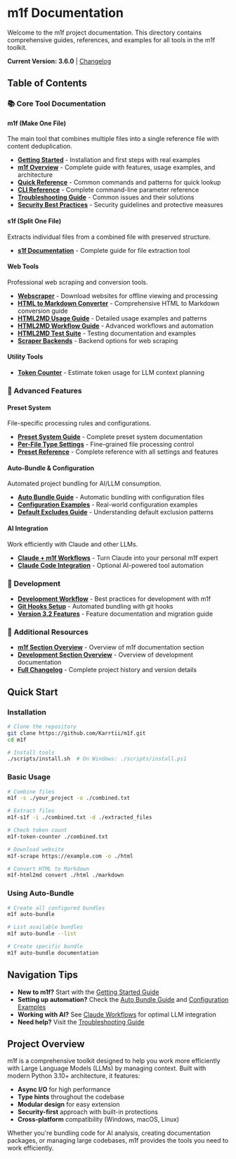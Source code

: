 # m1f Documentation

Welcome to the m1f project documentation. This directory contains comprehensive
guides, references, and examples for all tools in the m1f toolkit.

**Current Version: 3.6.0** | [Changelog](99_CHANGELOG.md)

## Table of Contents

### 📚 Core Tool Documentation

#### m1f (Make One File)

The main tool that combines multiple files into a single reference file with
content deduplication.

- [**Getting Started**](01_m1f/05_getting_started.md) - Installation and first
  steps with real examples
- [**m1f Overview**](01_m1f/00_m1f.md) - Complete guide with features, usage
  examples, and architecture
- [**Quick Reference**](01_m1f/01_quick_reference.md) - Common commands and
  patterns for quick lookup
- [**CLI Reference**](01_m1f/02_cli_reference.md) - Complete command-line
  parameter reference
- [**Troubleshooting Guide**](01_m1f/03_troubleshooting.md) - Common issues and
  their solutions
- [**Security Best Practices**](01_m1f/40_security_best_practices.md) - Security
  guidelines and protective measures

#### s1f (Split One File)

Extracts individual files from a combined file with preserved structure.

- [**s1f Documentation**](02_s1f/20_s1f.md) - Complete guide for file extraction
  tool

#### Web Tools

Professional web scraping and conversion tools.

- [**Webscraper**](04_scrape/40_webscraper.md) - Download websites for offline
  viewing and processing
- [**HTML to Markdown Converter**](03_html2md/30_html2md.md) - Comprehensive
  HTML to Markdown conversion guide
- [**HTML2MD Usage Guide**](03_html2md/31_html2md_guide.md) - Detailed usage
  examples and patterns
- [**HTML2MD Workflow Guide**](03_html2md/32_html2md_workflow_guide.md) -
  Advanced workflows and automation
- [**HTML2MD Test Suite**](03_html2md/33_html2md_test_suite.md) - Testing
  documentation and examples
- [**Scraper Backends**](04_scrape/41_html2md_scraper_backends.md) - Backend
  options for web scraping

#### Utility Tools

- [**Token Counter**](99_misc/98_token_counter.md) - Estimate token usage for
  LLM context planning

### 🎯 Advanced Features

#### Preset System

File-specific processing rules and configurations.

- [**Preset System Guide**](01_m1f/10_m1f_presets.md) - Complete preset system
  documentation
- [**Per-File Type Settings**](01_m1f/11_preset_per_file_settings.md) -
  Fine-grained file processing control
- [**Preset Reference**](01_m1f/12_preset_reference.md) - Complete reference
  with all settings and features

#### Auto-Bundle & Configuration

Automated project bundling for AI/LLM consumption.

- [**Auto Bundle Guide**](01_m1f/20_auto_bundle_guide.md) - Automatic bundling
  with configuration files
- [**Configuration Examples**](01_m1f/25_m1f_config_examples.md) - Real-world
  configuration examples
- [**Default Excludes Guide**](01_m1f/26_default_excludes_guide.md) -
  Understanding default exclusion patterns

#### AI Integration

Work efficiently with Claude and other LLMs.

- [**Claude + m1f Workflows**](01_m1f/30_claude_workflows.md) - Turn Claude into
  your personal m1f expert
- [**Claude Code Integration**](01_m1f/31_claude_code_integration.md) - Optional
  AI-powered tool automation

### 🔧 Development

- [**Development Workflow**](01_m1f/21_development_workflow.md) - Best practices
  for development with m1f
- [**Git Hooks Setup**](05_development/56_git_hooks_setup.md) - Automated
  bundling with git hooks
- [**Version 3.2 Features**](01_m1f/41_version_3_2_features.md) - Feature
  documentation and migration guide

### 📖 Additional Resources

- [**m1f Section Overview**](01_m1f/README.md) - Overview of m1f documentation
  section
- [**Development Section Overview**](05_development/README.md) - Overview of
  development documentation
- [**Full Changelog**](99_CHANGELOG.md) - Complete project history and version
  details

## Quick Start

### Installation

```bash
# Clone the repository
git clone https://github.com/Karrtii/m1f.git
cd m1f

# Install tools
./scripts/install.sh  # On Windows: ./scripts/install.ps1
```

### Basic Usage

```bash
# Combine files
m1f -s ./your_project -o ./combined.txt

# Extract files
m1f-s1f -i ./combined.txt -d ./extracted_files

# Check token count
m1f-token-counter ./combined.txt

# Download website
m1f-scrape https://example.com -o ./html

# Convert HTML to Markdown
m1f-html2md convert ./html ./markdown
```

### Using Auto-Bundle

```bash
# Create all configured bundles
m1f auto-bundle

# List available bundles
m1f auto-bundle --list

# Create specific bundle
m1f auto-bundle documentation
```

## Navigation Tips

- **New to m1f?** Start with the
  [Getting Started Guide](01_m1f/05_getting_started.md)
- **Setting up automation?** Check the
  [Auto Bundle Guide](01_m1f/20_auto_bundle_guide.md) and
  [Configuration Examples](01_m1f/25_m1f_config_examples.md)
- **Working with AI?** See [Claude Workflows](01_m1f/30_claude_workflows.md) for
  optimal LLM integration
- **Need help?** Visit the [Troubleshooting Guide](01_m1f/03_troubleshooting.md)

## Project Overview

m1f is a comprehensive toolkit designed to help you work more efficiently with
Large Language Models (LLMs) by managing context. Built with modern Python 3.10+
architecture, it features:

- **Async I/O** for high performance
- **Type hints** throughout the codebase
- **Modular design** for easy extension
- **Security-first** approach with built-in protections
- **Cross-platform** compatibility (Windows, macOS, Linux)

Whether you're bundling code for AI analysis, creating documentation packages,
or managing large codebases, m1f provides the tools you need to work
efficiently.
